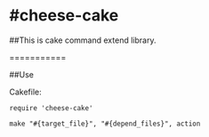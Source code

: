 #cheese-cake
===========

##This is cake command extend library.


===========

##Use

Cakefile:

```
require 'cheese-cake'

make "#{target_file}", "#{depend_files}", action


```